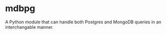 # mdbpg
A Python module that can handle both Postgres and MongoDB queries in an interchangable manner.
